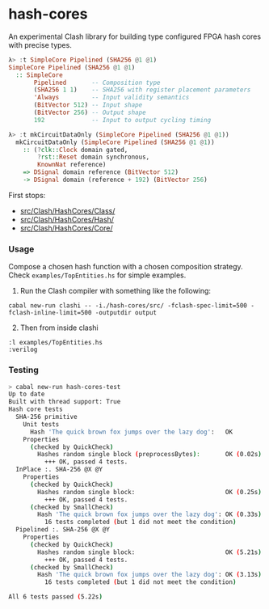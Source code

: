 # hash-cores

An experimental Clash library for building type configured FPGA hash cores with precise types. 

~~~haskell
λ> :t SimpleCore Pipelined (SHA256 @1 @1)
SimpleCore Pipelined (SHA256 @1 @1)
  :: SimpleCore
       Pipelined       -- Composition type
       (SHA256 1 1)    -- SHA256 with register placement parameters
       'Always         -- Input validity semantics
       (BitVector 512) -- Input shape
       (BitVector 256) -- Output shape
       192             -- Input to output cycling timing

λ> :t mkCircuitDataOnly (SimpleCore Pipelined (SHA256 @1 @1))
  mkCircuitDataOnly (SimpleCore Pipelined (SHA256 @1 @1))
    :: (?clk::Clock domain gated,
        ?rst::Reset domain synchronous,
        KnownNat reference)
    => DSignal domain reference (BitVector 512)
    -> DSignal domain (reference + 192) (BitVector 256)
~~~


First stops:

- [src/Clash/HashCores/Class/](https://github.com/blaxill/dsignal-hash-cores/blob/master/src/Clash/HashCores/Class/)
- [src/Clash/HashCores/Hash/](https://github.com/blaxill/dsignal-hash-cores/blob/master/src/Clash/HashCores/Hash/)
- [src/Clash/HashCores/Core/](https://github.com/blaxill/dsignal-hash-cores/blob/master/src/Clash/HashCores/Core/)


### Usage

Compose a chosen hash function with a chosen composition strategy. Check `examples/TopEntities.hs` for simple examples.

1. Run the Clash compiler with something like the following:

  `cabal new-run clashi -- -i./hash-cores/src/ -fclash-spec-limit=500 -fclash-inline-limit=500 -outputdir output`

2. Then from inside clashi

  ~~~
  :l examples/TopEntities.hs
  :verilog
  ~~~


### Testing

```bash
> cabal new-run hash-cores-test
Up to date
Built with thread support: True
Hash core tests
  SHA-256 primitive
    Unit tests
      Hash 'The quick brown fox jumps over the lazy dog':   OK
    Properties
      (checked by QuickCheck)
        Hashes random single block (preprocessBytes):       OK (0.02s)
          +++ OK, passed 4 tests.
  InPlace :. SHA-256 @X @Y
    Properties
      (checked by QuickCheck)
        Hashes random single block:                         OK (0.25s)
          +++ OK, passed 4 tests.
      (checked by SmallCheck)
        Hash 'The quick brown fox jumps over the lazy dog': OK (0.33s)
          16 tests completed (but 1 did not meet the condition)
  Pipelined :. SHA-256 @X @Y
    Properties
      (checked by QuickCheck)
        Hashes random single block:                         OK (5.21s)
          +++ OK, passed 4 tests.
      (checked by SmallCheck)
        Hash 'The quick brown fox jumps over the lazy dog': OK (3.13s)
          16 tests completed (but 1 did not meet the condition)

All 6 tests passed (5.22s)
```

